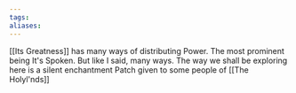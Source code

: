 ```yaml
---
tags:
aliases:
---
```


[[Its Greatness]] has many ways of distributing Power. The most prominent being It's Spoken. But like I said, many ways. The way we shall be exploring here is a silent enchantment Patch given to some people of [[The Holyl'nds]]